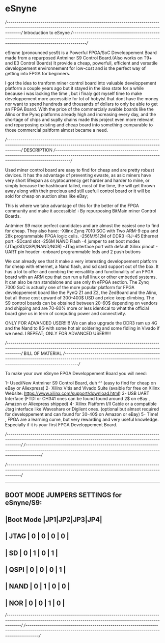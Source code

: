 # eSnyne
*/-------------------------------------------------------------------------------------------------------------------------------------------------------------------/*
 Introduction to eSnyne 
*/-------------------------------------------------------------------------------------------------------------------------------------------------------------------/*

eSnyne (pronounced yes9) is a Powerful FPGA/SoC Developpement Board made from a repurposed Antminer S9 Control Board.(Also works on T9+ and E3 Control Boards)
It provide a  cheap, powerfull, efficient and versatile developpement environnement for low-cost and is the perfect way of getting into FPGA for beginners.

I got the idea to tranform miner control board into valuable developpement platform a couple years ago but it stayed in the idea state for a while because i was lacking the time , but i finaly got myself time to make developpement more accessible for lot of hobyist that dont have the money nor want to spend hundreds and thousands of dollars to only be able to get an FPGA Board.
With the price of the commercialy avaible boards like the Alinx or the Pynq platforms already high and increasing every day, and the shortage of chips and suplly chains made this project even more relevant and repurposing existing and cheap board into something comparable to those commercial paltform almost became a need.


*/-------------------------------------------------------------------------------------------------------------------------------------------------------------------/*
 DESCRIPTION
*/-------------------------------------------------------------------------------------------------------------------------------------------------------------------/*

Used miner control board are easy to find for cheap and are pretty robust devices.
It has the advantage of preventing ewaste, as asic miners have very short lifespan as cryptocurrency get harder and harder to mine, or simply because the hashboard failed, most of the time, the will get thrown away along with their precious and still usefull control board or it will be sold for cheap on auction sites like eBay; 


This is where we take advantage of this for the better of the FPGA community and make it accessible! : By repurposing BitMain miner Control Boards.

Antminer S9 make perfect candidates and are almost the easiest one to find for cheap. They also have:
-Xilinx Zynq 7010 SOC with Two ARM-9 cpu and 28k programmable FPGA logic cells.
-256M/512M of DDR3 
-RJ-45 Ethernet port
-SDcard slot 
-256M NAND Flash
-4 jumper to set boot modes (JTag/SD/QSPI/NAND/NOR)
-JTag interface port with default Xilinx pinout
-UART pin header
-onboard programmable leds and 2 push buttons 

We can already see that it make a very interesting developpement platform for cheap with ethernet, a Nand flash, and sd card support out of the box. 
It has a lot to offer and combing the versatility and functionality of an FPGA board with an ARM cpu that can run a full linux or other embeded systems.
It can also be ran standalone and use only th eFPGA section.
The Zynq 7000 SoC is actually one of the more popular platform for FPGA developpement board like the PynQ Z1 and Z2, the ZedBoard and the Alinx, but all those cost upward of 300-400$ USD and price keep climbing. The S9 control boards can be obtained between 20-60$ depending on vendors and shipping and are 70-80% more or less identical to what the official board give us in term of computing power and connectivity.


ONLY FOR ADVANCED USER!!!!! We can also upgrade the DDR3 ram up 4G and the Nand to 8G with some hot air soldering and some fidling in Vivado if we need. I REPEAT; ONLY FOR ADVANCED USER!!!!!



*/-------------------------------------------------------------------------------------------------------------------------------------------------------------------/*
 BILL OF MATERIAL
*/-------------------------------------------------------------------------------------------------------------------------------------------------------------------/*

To make your own eSnyne FPGA Developpement Board you will need:

1- Used/New Antminer S9 Control Board, duh ^^ (easy to find for cheap on eBay or Aliexpress)
2- Xilinx Vitis and Vivado Suite (avaible for free on Xilinx Website: https://www.xilinx.com/support/download.html)
3- USB UART Interface (FTDI or CH341 ones can be found found around 2$ on eBay , Amazon or Aliexpress shipped)
4- Xilinx Platform I/II Cable or a compatible Jtag interface like Waveshare or Digilent ones. (optional but almsot required for developpement and can found for 30-40$ on Amazon or eBay)
5- Time! , FPGA are a learning curve, but very rewarding and very useful knowledge. Especially if it is your first FPGA Developpement Board.

*/-------------------------------------------------------------------------------------------------------------------------------------------------------------------/*
*/-------------------------------------------------------------------------------------------------------------------------------------------------------------------/*



*/-------------------------------------------------------------------------------------------------------------------------------------------------------------------/*


--------------------------------------------
BOOT MODE JUMPERS SETTINGS for eSnyne/S9:
--------------------------------------------


|Boot Mode |JP1|JP2|JP3|JP4|
---------------------------
|  JTAG    | 0 | 0 | 0 | 0 |
---------------------------
|  SD      | 0 | 1 | 0 | 1 |
---------------------------
|  QSPI    | 0 | 0 | 0 | 1 |
---------------------------
|  NAND    | 0 | 1 | 0 | 0 |
---------------------------
|  NOR     | 0 | 0 | 1 | 0 |
---------------------------

*/-------------------------------------------------------------------------------------------------------------------------------------------------------------------/*
*/------------------------------------------------------------------------------------------------------------------------------------------------------------------/*

  
  
  



